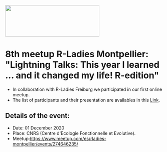 <img src="https://github.com/rladies/starter-kit/blob/master/logo/R-LadiesGlobal_RBG_online_LogoWithText_Horizontal.png" data-canonical-src="https://github.com/rladies/starter-kit/blob/master/logo/R-LadiesGlobal_RBG_online_LogoWithText_Horizontal.png" width="300" height="100" />

# 8th meetup R-Ladies Montpellier: "Lightning Talks: This year I learned ... and it changed my life! R-edition"

- In collaboration with R-Ladies Freiburg we participated in our first online meetup. 
- The list of participants and their presentation are availables in this [Link](https://docs.google.com/spreadsheets/d/1r3BNDPW0kkKSqd5LQNJjE8ezFblh2oOC1LcBXIxIBkc/edit#gid=0).

## Details of the event:
- Date: 01 December 2020
- Place: CNRS (Centre d'Ecologie Fonctionnelle et Evolutive).
- Meetup:https://www.meetup.com/es/rladies-montpellier/events/274646235/
